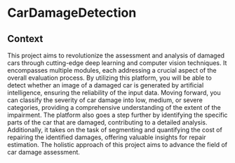 # CarDamageDetection
## Context
This project aims to revolutionize the assessment and analysis of damaged cars through cutting-edge deep learning and computer vision techniques. It encompasses multiple modules, each addressing a crucial aspect of the overall evaluation process. By utilizing this platform, you will be able to detect whether an image of a damaged car is generated by artificial intelligence, ensuring the reliability of the input data. Moving forward, you can classify the severity of car damage into low, medium, or severe categories, providing a comprehensive understanding of the extent of the impairment. The platform also goes a step further by identifying the specific parts of the car that are damaged, contributing to a detailed analysis. Additionally, it takes on the task of segmenting and quantifying the cost of repairing the identified damages, offering valuable insights for repair estimation. The holistic approach of this project aims to advance the field of car damage assessment.
